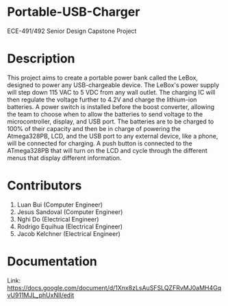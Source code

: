# Portable-USB-Charger
ECE-491/492 Senior Design Capstone Project

# Description
This project aims to create a portable power bank called the LeBox, designed to power any USB-chargeable device. The LeBox's power supply will step down 115 VAC to 5 VDC from any wall outlet. The charging IC will then regulate the voltage further to 4.2V and charge the lithium-ion batteries. A power switch is installed before the boost converter, allowing the team to choose when to allow the batteries to send voltage to the microcontroller, display, and USB port. The batteries are to be charged to 100% of their capacity and then be in charge of powering the Atmega328PB, LCD, and the USB port to any external device, like a phone, will be connected for charging. A push button is connected to the ATmega328PB that will turn on the LCD and cycle through the different menus that display different information.

# Contributors
1. Luan Bui (Computer Engineer)
2. Jesus Sandoval (Computer Engineer)
3. Nghi Do (Electrical Engineer)
4. Rodrigo Equihua (Electrical Engineer)
5. Jacob Kelchner (Electrical Engineer)

# Documentation
Link: https://docs.google.com/document/d/1Xnx8zLsAuSFSLQZFRvMJ0aMH4GqvU911MJL_phUxNlI/edit
